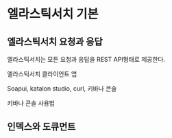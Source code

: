 # 엘라스틱서치 기본



## 엘라스틱서치 요청과 응답

엘라스틱서치는 모든 요청과 응답을 REST API형태로 제공한다.



엘라스틱서치 클라이언트 앱

Soapui, katalon studio, curl, 키바나 콘솔

키바나 콘솔 사용법



## 인덱스와 도큐먼트

